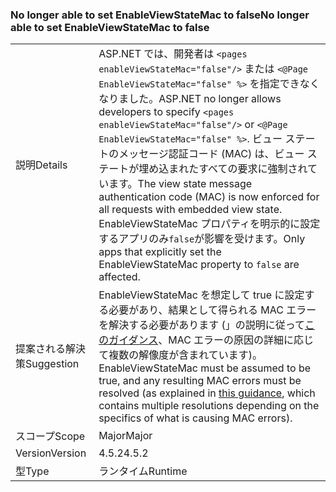 ### <a name="no-longer-able-to-set-enableviewstatemac-to-false"></a><span data-ttu-id="f0e46-101">No longer able to set EnableViewStateMac to false</span><span class="sxs-lookup"><span data-stu-id="f0e46-101">No longer able to set EnableViewStateMac to false</span></span>

|   |   |
|---|---|
|<span data-ttu-id="f0e46-102">説明</span><span class="sxs-lookup"><span data-stu-id="f0e46-102">Details</span></span>|<span data-ttu-id="f0e46-103">ASP.NET では、開発者は <code>&lt;pages enableViewStateMac=&quot;false&quot;/&gt;</code> または <code>&lt;@Page EnableViewStateMac=&quot;false&quot; %&gt;</code> を指定できなくなりました。</span><span class="sxs-lookup"><span data-stu-id="f0e46-103">ASP.NET no longer allows developers to specify <code>&lt;pages enableViewStateMac=&quot;false&quot;/&gt;</code> or <code>&lt;@Page EnableViewStateMac=&quot;false&quot; %&gt;</code>.</span></span> <span data-ttu-id="f0e46-104">ビュー ステートのメッセージ認証コード (MAC) は、ビュー ステートが埋め込まれたすべての要求に強制されています。</span><span class="sxs-lookup"><span data-stu-id="f0e46-104">The view state message authentication code (MAC) is now enforced for all requests with embedded view state.</span></span> <span data-ttu-id="f0e46-105">EnableViewStateMac プロパティを明示的に設定するアプリのみ<code>false</code>が影響を受けます。</span><span class="sxs-lookup"><span data-stu-id="f0e46-105">Only apps that explicitly set the EnableViewStateMac property to <code>false</code> are affected.</span></span>|
|<span data-ttu-id="f0e46-106">提案される解決策</span><span class="sxs-lookup"><span data-stu-id="f0e46-106">Suggestion</span></span>|<span data-ttu-id="f0e46-107">EnableViewStateMac を想定して true に設定する必要があり、結果として得られる MAC エラーを解決する必要があります (」の説明に従って[このガイダンス](https://support.microsoft.com/kb/2915218)、MAC エラーの原因の詳細に応じて複数の解像度が含まれています)。</span><span class="sxs-lookup"><span data-stu-id="f0e46-107">EnableViewStateMac must be assumed to be true, and any resulting MAC errors must be resolved (as explained in [this guidance](https://support.microsoft.com/kb/2915218), which contains multiple resolutions depending on the specifics of what is causing MAC errors).</span></span>|
|<span data-ttu-id="f0e46-108">スコープ</span><span class="sxs-lookup"><span data-stu-id="f0e46-108">Scope</span></span>|<span data-ttu-id="f0e46-109">Major</span><span class="sxs-lookup"><span data-stu-id="f0e46-109">Major</span></span>|
|<span data-ttu-id="f0e46-110">Version</span><span class="sxs-lookup"><span data-stu-id="f0e46-110">Version</span></span>|<span data-ttu-id="f0e46-111">4.5.2</span><span class="sxs-lookup"><span data-stu-id="f0e46-111">4.5.2</span></span>|
|<span data-ttu-id="f0e46-112">型</span><span class="sxs-lookup"><span data-stu-id="f0e46-112">Type</span></span>|<span data-ttu-id="f0e46-113">ランタイム</span><span class="sxs-lookup"><span data-stu-id="f0e46-113">Runtime</span></span>|

